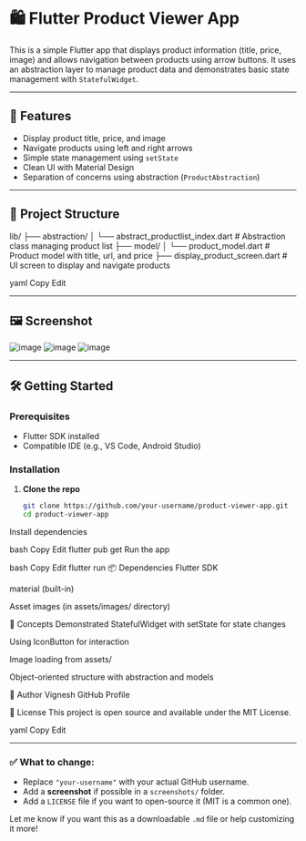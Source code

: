# 🛍️ Flutter Product Viewer App

This is a simple Flutter app that displays product information (title, price, image) and allows navigation between products using arrow buttons. It uses an abstraction layer to manage product data and demonstrates basic state management with `StatefulWidget`.

---

## 🚀 Features

- Display product title, price, and image
- Navigate products using left and right arrows
- Simple state management using `setState`
- Clean UI with Material Design
- Separation of concerns using abstraction (`ProductAbstraction`)

---

## 📂 Project Structure

lib/
├── abstraction/
│ └── abstract_productlist_index.dart # Abstraction class managing product list
├── model/
│ └── product_model.dart # Product model with title, url, and price
├── display_product_screen.dart # UI screen to display and navigate products

yaml
Copy
Edit

---

## 🖼️ Screenshot


![image](https://github.com/user-attachments/assets/2f291122-49d5-4b0f-aac6-0df0f677ceca)
![image](https://github.com/user-attachments/assets/59630f23-bb6b-452a-a1ac-5d16d9b4085b)
![image](https://github.com/user-attachments/assets/d472af52-0653-4f06-9133-da9d120a45a1)

---

## 🛠️ Getting Started

### Prerequisites

- Flutter SDK installed
- Compatible IDE (e.g., VS Code, Android Studio)

### Installation

1. **Clone the repo**
   ```bash
   git clone https://github.com/your-username/product-viewer-app.git
   cd product-viewer-app
Install dependencies

bash
Copy
Edit
flutter pub get
Run the app

bash
Copy
Edit
flutter run
📦 Dependencies
Flutter SDK

material (built-in)

Asset images (in assets/images/ directory)

🧠 Concepts Demonstrated
StatefulWidget with setState for state changes

Using IconButton for interaction

Image loading from assets/

Object-oriented structure with abstraction and models

🧑 Author
Vignesh
GitHub Profile

📝 License
This project is open source and available under the MIT License.

yaml
Copy
Edit

---

### ✅ What to change:
- Replace `"your-username"` with your actual GitHub username.
- Add a **screenshot** if possible in a `screenshots/` folder.
- Add a `LICENSE` file if you want to open-source it (MIT is a common one).

Let me know if you want this as a downloadable `.md` file or help customizing it more!
